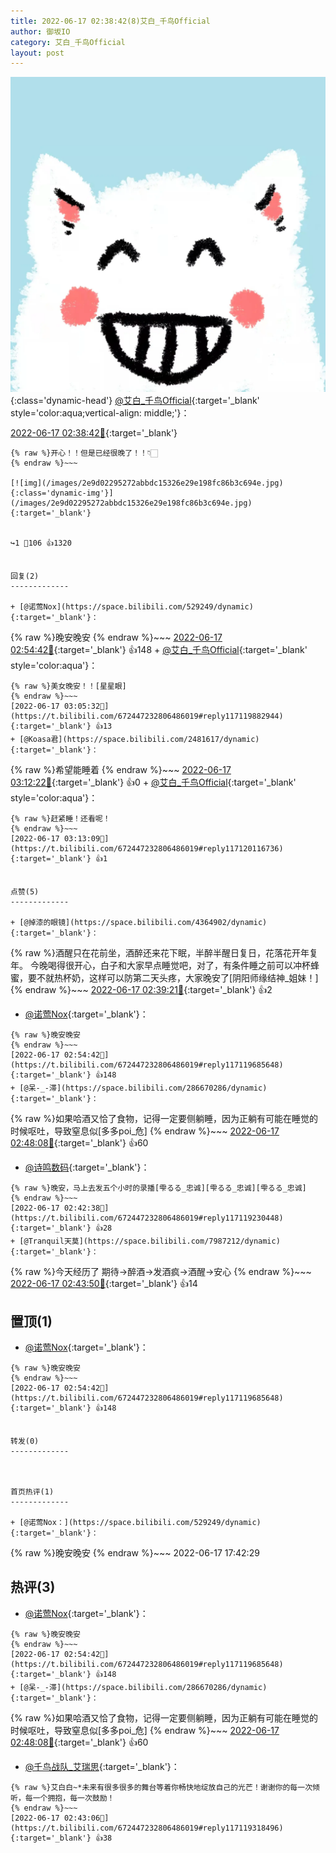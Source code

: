 ```yaml
---
title: 2022-06-17 02:38:42(8)艾白_千鸟Official
author: 御坂IO
category: 艾白_千鸟Official
layout: post
---
```


![img](/images/9ae8b9445fd0665cc014d9080156a45271be73c6.jpg){:class='dynamic-head'}
[@艾白_千鸟Official](https://space.bilibili.com/334537711/dynamic){:target='_blank' style='color:aqua;vertical-align: middle;'}：

[2022-06-17 02:38:42🔗](https://t.bilibili.com/672447232806486019){:target='_blank'}

~~~
{% raw %}开心！！但是已经很晚了！！👇🏻
{% endraw %}~~~

[![img](/images/2e9d02295272abbdc15326e29e198fc86b3c694e.jpg){:class='dynamic-img'}](/images/2e9d02295272abbdc15326e29e198fc86b3c694e.jpg){:target='_blank'}


↪️1 💬106 👍1320


回复(2)
-------------

+ [@诺莺Nox](https://space.bilibili.com/529249/dynamic){:target='_blank'}：
~~~
{% raw %}晚安晚安
{% endraw %}~~~
[2022-06-17 02:54:42🔗](https://t.bilibili.com/672447232806486019#reply117119685648){:target='_blank'} 👍148
    + [@艾白_千鸟Official](https://space.bilibili.com/334537711/dynamic){:target='_blank' style='color:aqua'}：
~~~
{% raw %}美女晚安！！[星星眼]
{% endraw %}~~~
[2022-06-17 03:05:32🔗](https://t.bilibili.com/672447232806486019#reply117119882944){:target='_blank'} 👍13
+ [@Koasa君](https://space.bilibili.com/2481617/dynamic){:target='_blank'}：
~~~
{% raw %}希望能睡着
{% endraw %}~~~
[2022-06-17 03:12:22🔗](https://t.bilibili.com/672447232806486019#reply117120109504){:target='_blank'} 👍0
    + [@艾白_千鸟Official](https://space.bilibili.com/334537711/dynamic){:target='_blank' style='color:aqua'}：
~~~
{% raw %}赶紧睡！还看呢！
{% endraw %}~~~
[2022-06-17 03:13:09🔗](https://t.bilibili.com/672447232806486019#reply117120116736){:target='_blank'} 👍1


点赞(5)
-------------

+ [@掉漆的眼镜](https://space.bilibili.com/4364902/dynamic){:target='_blank'}：
~~~
{% raw %}酒醒只在花前坐，酒醉还来花下眠，半醉半醒日复日，花落花开年复年。
今晚喝得很开心，白子和大家早点睡觉吧，对了，有条件睡之前可以冲杯蜂蜜，要不就热杯奶，这样可以防第二天头疼，大家晚安了[阴阳师缘结神_姐妹！]
{% endraw %}~~~
[2022-06-17 02:39:21🔗](https://t.bilibili.com/672447232806486019#reply117119036240){:target='_blank'} 👍2
+ [@诺莺Nox](https://space.bilibili.com/529249/dynamic){:target='_blank'}：
~~~
{% raw %}晚安晚安
{% endraw %}~~~
[2022-06-17 02:54:42🔗](https://t.bilibili.com/672447232806486019#reply117119685648){:target='_blank'} 👍148
+ [@呆-_-滞](https://space.bilibili.com/286670286/dynamic){:target='_blank'}：
~~~
{% raw %}如果哈酒又恰了食物，记得一定要侧躺睡，因为正躺有可能在睡觉的时候呕吐，导致窒息似[多多poi_危]
{% endraw %}~~~
[2022-06-17 02:48:08🔗](https://t.bilibili.com/672447232806486019#reply117119459216){:target='_blank'} 👍60
+ [@诗鸣数码](https://space.bilibili.com/9639683/dynamic){:target='_blank'}：
~~~
{% raw %}晚安，马上去发五个小时的录播[雫るる_忠诚][雫るる_忠诚][雫るる_忠诚]
{% endraw %}~~~
[2022-06-17 02:42:38🔗](https://t.bilibili.com/672447232806486019#reply117119230448){:target='_blank'} 👍28
+ [@Tranquil天莫](https://space.bilibili.com/7987212/dynamic){:target='_blank'}：
~~~
{% raw %}今天经历了 期待→醉酒→发酒疯→酒醒→安心
{% endraw %}~~~
[2022-06-17 02:43:50🔗](https://t.bilibili.com/672447232806486019#reply117119174224){:target='_blank'} 👍14


置顶(1)
-------------

+ [@诺莺Nox](https://space.bilibili.com/529249/dynamic){:target='_blank'}：
~~~
{% raw %}晚安晚安
{% endraw %}~~~
[2022-06-17 02:54:42🔗](https://t.bilibili.com/672447232806486019#reply117119685648){:target='_blank'} 👍148


转发(0)
-------------



首页热评(1)
-------------

+ [@诺莺Nox：](https://space.bilibili.com/529249/dynamic){:target='_blank'}：
~~~
{% raw %}晚安晚安
{% endraw %}~~~
2022-06-17 17:42:29


热评(3)
-------------

+ [@诺莺Nox](https://space.bilibili.com/529249/dynamic){:target='_blank'}：
~~~
{% raw %}晚安晚安
{% endraw %}~~~
[2022-06-17 02:54:42🔗](https://t.bilibili.com/672447232806486019#reply117119685648){:target='_blank'} 👍148
+ [@呆-_-滞](https://space.bilibili.com/286670286/dynamic){:target='_blank'}：
~~~
{% raw %}如果哈酒又恰了食物，记得一定要侧躺睡，因为正躺有可能在睡觉的时候呕吐，导致窒息似[多多poi_危]
{% endraw %}~~~
[2022-06-17 02:48:08🔗](https://t.bilibili.com/672447232806486019#reply117119459216){:target='_blank'} 👍60
+ [@千鸟战队_艾瑞思](https://space.bilibili.com/80750539/dynamic){:target='_blank'}：
~~~
{% raw %}艾白白~*未来有很多很多的舞台等着你畅快地绽放自己的光芒！谢谢你的每一次倾听，每一个拥抱，每一次鼓励！
{% endraw %}~~~
[2022-06-17 02:43:06🔗](https://t.bilibili.com/672447232806486019#reply117119318496){:target='_blank'} 👍38


